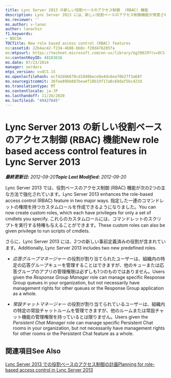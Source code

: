 ```yaml
---
title: Lync Server 2013 の新しい役割ベースのアクセス制御  (RBAC) 機能
description: Lync Server 2013 には、新しい役割ベースのアクセス制御機能が用意されています。
ms.reviewer: ''
ms.author: v-lanac
author: lanachin
f1.keywords:
- NOCSH
TOCTitle: New role based access control (RBAC) features
ms:assetid: 22b4ac42-f234-4b86-bb0c-f20d476205fa
ms:mtpsurl: https://technet.microsoft.com/en-us/library/Gg398297(v=OCS.15)
ms:contentKeyID: 48183616
ms.date: 07/23/2014
manager: serdars
mtps_version: v=OCS.15
ms.openlocfilehash: ecf42d46670cd1848bece8e4dc6ea70b27f3a68f
ms.sourcegitcommit: 36fee89bb887bea4f18b19f17a8c69daf5bc423d
ms.translationtype: MT
ms.contentlocale: ja-JP
ms.lasthandoff: 11/26/2020
ms.locfileid: "49427645"
---
```

# <a name="new-role-based-access-control-features-in-lync-server-2013"></a><span data-ttu-id="985ab-103">Lync Server 2013 の新しい役割ベースのアクセス制御  (RBAC) 機能</span><span class="sxs-lookup"><span data-stu-id="985ab-103">New role based access control features in Lync Server 2013</span></span>

<div data-xmlns="http://www.w3.org/1999/xhtml">

<div class="topic" data-xmlns="http://www.w3.org/1999/xhtml" data-msxsl="urn:schemas-microsoft-com:xslt" data-cs="https://msdn.microsoft.com/">

<div data-asp="https://msdn2.microsoft.com/asp">



</div>

<div id="mainSection">

<div id="mainBody"><span data-ttu-id="985ab-104">

<span> </span></span><span class="sxs-lookup"><span data-stu-id="985ab-104">

<span> </span></span></span>

<span data-ttu-id="985ab-105">_**最終更新日:** 2012-09-20_</span><span class="sxs-lookup"><span data-stu-id="985ab-105">_**Topic Last Modified:** 2012-09-20_</span></span>

<span data-ttu-id="985ab-106">Lync Server 2013 では、役割ベースのアクセス制御 (RBAC) 機能が次の2つの主な方法で強化されています。</span><span class="sxs-lookup"><span data-stu-id="985ab-106">Lync Server 2013 enhances the role-based access control (RBAC) feature in two major ways.</span></span> <span data-ttu-id="985ab-107">指定した一連のコマンドレットの権限を持つカスタムロールを作成できるようになりました。</span><span class="sxs-lookup"><span data-stu-id="985ab-107">You can now create custom roles, which each have privileges for only a set of cmdlets you specify.</span></span> <span data-ttu-id="985ab-108">これらのカスタムロールには、コマンドレットのスクリプトを実行する特権も与えることができます。</span><span class="sxs-lookup"><span data-stu-id="985ab-108">These custom roles can also be given privilege to run scripts of cmdlets.</span></span>

<span data-ttu-id="985ab-109">さらに、Lync Server 2013 には、2つの新しい事前定義済みの役割が含まれています。</span><span class="sxs-lookup"><span data-stu-id="985ab-109">Additionally, Lync Server 2013 includes two new predefined roles.</span></span>

  - <span data-ttu-id="985ab-110">*応答グループマネージャー* の役割が割り当てられたユーザーは、組織内の特定の応答グループキューを管理することはできますが、他のキューまたは応答グループのアプリの管理権限は必ずしも1つのものではありません。</span><span class="sxs-lookup"><span data-stu-id="985ab-110">Users given the *Response Group Manager* role can manage specific Response Group queues in your organization, but not necessarily have management rights for other queues or the Response Group application as a whole.</span></span>

  - <span data-ttu-id="985ab-111">*常設チャットマネージャー* の役割が割り当てられているユーザーは、組織内の特定の常設チャットルームを管理できますが、他のルームまたは常設チャット機能の管理権限を持っているとは限りません。</span><span class="sxs-lookup"><span data-stu-id="985ab-111">Users given the *Persistent Chat Manager* role can manage specific Persistent Chat rooms in your organization, but not necessarily have management rights for other rooms or the Persistent Chat feature as a whole.</span></span>

<div>

## <a name="see-also"></a><span data-ttu-id="985ab-112">関連項目</span><span class="sxs-lookup"><span data-stu-id="985ab-112">See Also</span></span>


[<span data-ttu-id="985ab-113">Lync Server 2013 での役割ベースのアクセス制御の計画</span><span class="sxs-lookup"><span data-stu-id="985ab-113">Planning for role-based access control in Lync Server 2013</span></span>](lync-server-2013-planning-for-role-based-access-control.md)  
  

<span data-ttu-id="985ab-114"></div>

</div>

<span> </span>

</div>

</div>

</span><span class="sxs-lookup"><span data-stu-id="985ab-114"></div>

</div>

<span> </span>

</div>

</div>

</span></span></div>

